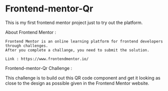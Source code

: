 # Frontend-mentor-Qr

This is my first frontend mentor project just to try out the platform.

About Frontend Mentor :

    Frontend Mentor is an online learning platform for frontend developers through challenges.
    After you complete a challange, you need to submit the solution.

    Link : https://www.frontendmentor.io/

Frontend-mentor-Qr Challenge :

This challenge is to build out this QR code component and get it looking as close to the design as possible given in the Frontend Mentor website.

